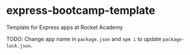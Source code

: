 # express-bootcamp-template
Template for Express apps at Rocket Academy

TODO: Change app name in `package.json` and `npm i` to update `package-lock.json`.
